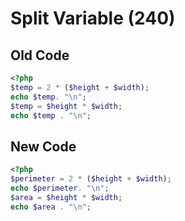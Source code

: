 # Split Variable (240)

## Old Code

```php
<?php
$temp = 2 * ($height + $width);
echo $temp. "\n";
$temp = $height * $width;
echo $temp . "\n";
```

## New Code

```php
<?php
$perimeter = 2 * ($height + $width);
echo $perimeter. "\n";
$area = $height * $width;
echo $area . "\n";
```